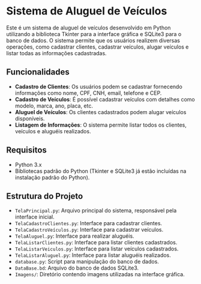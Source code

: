 # Sistema de Aluguel de Veículos

Este é um sistema de aluguel de veículos desenvolvido em Python utilizando a biblioteca Tkinter para a interface gráfica e SQLite3 para o banco de dados. O sistema permite que os usuários realizem diversas operações, como cadastrar clientes, cadastrar veículos, alugar veículos e listar todas as informações cadastradas.

## Funcionalidades

- **Cadastro de Clientes**: Os usuários podem se cadastrar fornecendo informações como nome, CPF, CNH, email, telefone e CEP.
- **Cadastro de Veículos**: É possível cadastrar veículos com detalhes como modelo, marca, ano, placa, etc.
- **Aluguel de Veículos**: Os clientes cadastrados podem alugar veículos disponíveis.
- **Listagem de Informações**: O sistema permite listar todos os clientes, veículos e aluguéis realizados.

## Requisitos

- Python 3.x
- Bibliotecas padrão do Python (Tkinter e SQLite3 já estão incluídas na instalação padrão do Python).

## Estrutura do Projeto

- `TelaPrincipal.py`: Arquivo principal do sistema, responsável pela interface inicial.
- `TelaCadastroClientes.py`: Interface para cadastrar clientes.
- `TelaCadastroVeículos.py`: Interface para cadastrar veículos.
- `TelaAluguel.py`: Interface para realizar aluguéis.
- `TelaListarClientes.py`: Interface para listar clientes cadastrados.
- `TelaListarVeiculos.py`: Interface para listar veículos cadastrados.
- `TelaListarAluguel.py`: Interface para listar aluguéis realizados.
- `database.py`: Script para manipulação do banco de dados.
- `DataBase.bd`: Arquivo do banco de dados SQLite3.
- `Imagens/`: Diretório contendo imagens utilizadas na interface gráfica.
